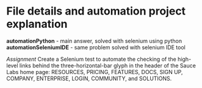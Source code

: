 # File details and automation project explanation
**automationPython**      - main answer, solved with selenium using python
**automationSeleniumIDE** - same problem solved with selenium IDE tool

*Assignment*
Create a Selenium test to automate the checking of the high-level links behind the three-horizontal-bar glyph in the header of the Sauce Labs home page: RESOURCES, PRICING, FEATURES, DOCS, SIGN UP, COMPANY, ENTERPRISE, LOGIN, COMMUNITY, and SOLUTIONS.
